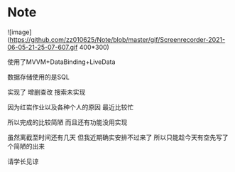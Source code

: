 # Note
![image](https://github.com/zz010625/Note/blob/master/gif/Screenrecorder-2021-06-05-21-25-07-607.gif 400*300)


使用了MVVM+DataBinding+LiveData

数据存储使用的是SQL

实现了 增删查改 搜索未实现

因为红岩作业以及各种个人的原因 最近比较忙 

所以完成的比较简陋 而且还有功能没用实现

虽然离截至时间还有几天 但我近期确实安排不过来了 所以只能趁今天有空先写了个简陋的出来

请学长见谅
